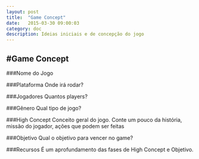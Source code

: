 ```yaml
---
layout: post
title:  "Game Concept"
date:   2015-03-30 09:00:03
category: doc
description: Ideias iniciais e de concepção do jogo
---
```


#Game Concept
---

###Nome do Jogo

###Plataforma
Onde irá rodar?

###Jogadores
Quantos players?

###Gênero
Qual tipo de jogo?

###High Concept
Conceito geral do jogo. Conte um pouco da história, missão do jogador, ações que
 podem ser feitas

###Objetivo
Qual o objetivo para vencer no game?

###Recursos
É um aprofundamento das fases de High Concept e Objetivo.